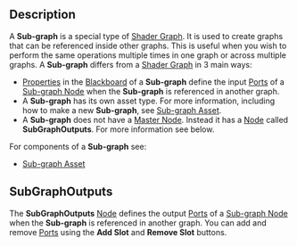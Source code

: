 ## Description

A **Sub-graph** is a special type of [Shader Graph](Shader-Graph.md). It is used to create graphs that can be referenced inside other graphs. This is useful when you wish to perform the same operations multiple times in one graph or across multiple graphs. A **Sub-graph** differs from a [Shader Graph](Shader-Graph.md) in 3 main ways:
- [Properties](Property-Types.md) in the [Blackboard](Blackboard.md) of a **Sub-graph** define the input [Ports](Ports.md) of a [Sub-graph Node](Sub-graph-Node.md) when the **Sub-graph** is referenced in another graph.
- A **Sub-graph** has its own asset type. For more information, including how to make a new **Sub-graph**, see [Sub-graph Asset](Sub-graph-Asset.md).
- A **Sub-graph** does not have a [Master Node](Master-Node.md). Instead it has a [Node](Node.md) called **SubGraphOutputs**. For more information see below.

For components of a **Sub-graph** see:
* [Sub-graph Asset](Sub-graph-Asset.md)

## SubGraphOutputs

The **SubGraphOutputs** [Node](Node.md) defines the output [Ports](Ports.md) of a [Sub-graph Node](Sub-graph-Node.md) when the **Sub-graph** is referenced in another graph. You can add and remove [Ports](Ports.md) using the **Add Slot** and **Remove Slot** buttons.